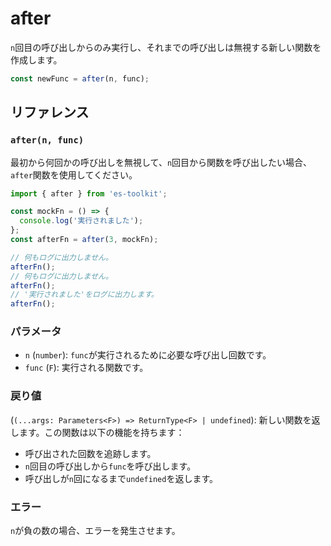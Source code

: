 # after

`n`回目の呼び出しからのみ実行し、それまでの呼び出しは無視する新しい関数を作成します。

```typescript
const newFunc = after(n, func);
```

## リファレンス

### `after(n, func)`

最初から何回かの呼び出しを無視して、`n`回目から関数を呼び出したい場合、`after`関数を使用してください。

```typescript
import { after } from 'es-toolkit';

const mockFn = () => {
  console.log('実行されました');
};
const afterFn = after(3, mockFn);

// 何もログに出力しません。
afterFn();
// 何もログに出力しません。
afterFn();
// '実行されました'をログに出力します。
afterFn();
```

### パラメータ

- `n` (`number`): `func`が実行されるために必要な呼び出し回数です。
- `func` (`F`): 実行される関数です。

### 戻り値

(`(...args: Parameters<F>) => ReturnType<F> | undefined`): 新しい関数を返します。この関数は以下の機能を持ちます：

- 呼び出された回数を追跡します。
- `n`回目の呼び出しから`func`を呼び出します。
- 呼び出しが`n`回になるまで`undefined`を返します。

### エラー

`n`が負の数の場合、エラーを発生させます。
